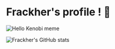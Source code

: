 # Frackher's profile ! 🤗

![Hello Kenobi meme](https://media.giphy.com/media/xTiIzJSKB4l7xTouE8/giphy.gif)


![Frackher's GitHub stats](https://github-readme-stats.vercel.app/api?username=Frackher&count_private=true&theme=slateorange)
